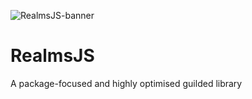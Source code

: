 ![RealmsJS-banner](https://user-images.githubusercontent.com/74118796/192614716-5e58187a-983d-4e90-bd60-6b6cbb5da597.png)
# RealmsJS
A package-focused and highly optimised guilded library
